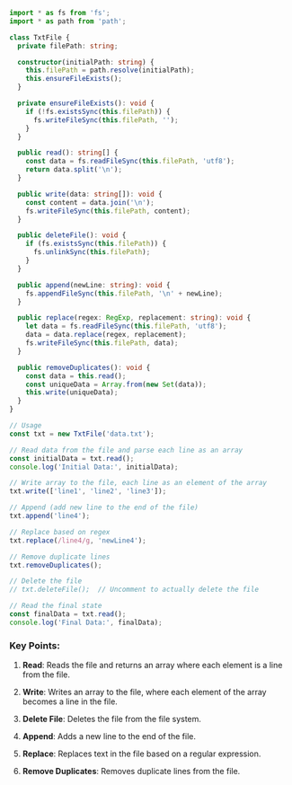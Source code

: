 
```typescript
import * as fs from 'fs';
import * as path from 'path';

class TxtFile {
  private filePath: string;

  constructor(initialPath: string) {
    this.filePath = path.resolve(initialPath);
    this.ensureFileExists();
  }

  private ensureFileExists(): void {
    if (!fs.existsSync(this.filePath)) {
      fs.writeFileSync(this.filePath, '');
    }
  }

  public read(): string[] {
    const data = fs.readFileSync(this.filePath, 'utf8');
    return data.split('\n');
  }

  public write(data: string[]): void {
    const content = data.join('\n');
    fs.writeFileSync(this.filePath, content);
  }

  public deleteFile(): void {
    if (fs.existsSync(this.filePath)) {
      fs.unlinkSync(this.filePath);
    }
  }

  public append(newLine: string): void {
    fs.appendFileSync(this.filePath, '\n' + newLine);
  }

  public replace(regex: RegExp, replacement: string): void {
    let data = fs.readFileSync(this.filePath, 'utf8');
    data = data.replace(regex, replacement);
    fs.writeFileSync(this.filePath, data);
  }

  public removeDuplicates(): void {
    const data = this.read();
    const uniqueData = Array.from(new Set(data));
    this.write(uniqueData);
  }
}

```

```typescript
// Usage
const txt = new TxtFile('data.txt');

// Read data from the file and parse each line as an array
const initialData = txt.read();
console.log('Initial Data:', initialData);

// Write array to the file, each line as an element of the array
txt.write(['line1', 'line2', 'line3']);

// Append (add new line to the end of the file)
txt.append('line4');

// Replace based on regex
txt.replace(/line4/g, 'newLine4');

// Remove duplicate lines
txt.removeDuplicates();

// Delete the file
// txt.deleteFile();  // Uncomment to actually delete the file

// Read the final state
const finalData = txt.read();
console.log('Final Data:', finalData);
```

### Key Points:

1. **Read**: Reads the file and returns an array where each element is a line from the file.
  
2. **Write**: Writes an array to the file, where each element of the array becomes a line in the file.

3. **Delete File**: Deletes the file from the file system.

4. **Append**: Adds a new line to the end of the file.

5. **Replace**: Replaces text in the file based on a regular expression.

6. **Remove Duplicates**: Removes duplicate lines from the file.
